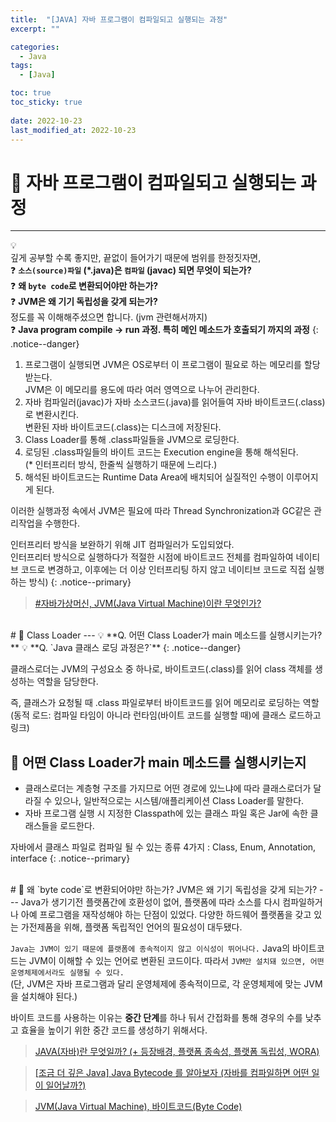 ```yaml
---
title:  "[JAVA] 자바 프로그램이 컴파일되고 실행되는 과정"
excerpt: "" 

categories:
  - Java
tags:
  - [Java]

toc: true
toc_sticky: true
 
date: 2022-10-23
last_modified_at: 2022-10-23
---
```


# 🚀 자바 프로그램이 컴파일되고 실행되는 과정
---
 💡  
깊게 공부할 수록 좋지만, 끝없이 들어가기 때문에 범위를 한정짓자면,  
❓ **`소스(source)파일` (*.java)은 `컴파일` (javac) 되면 무엇이 되는가?**  
❓ **왜 `byte code`로 변환되어야만 하는가?**  
❓ **JVM은 왜 기기 독립성을 갖게 되는가?**  
정도를 꼭 이해해주셨으면 합니다. (jvm 관련해서까지)  
❓ **Java program compile -> run 과정. 특히 메인 메소드가 호출되기 까지의 과정**
{: .notice--danger}

1. 프로그램이 실행되면 JVM은 OS로부터 이 프로그램이 필요로 하는 메모리를 할당받는다.  
JVM은 이 메모리를 용도에 따라 여러 영역으로 나누어 관리한다.
2. 자바 컴파일러(javac)가 자바 소스코드(.java)를 읽어들여 자바 바이트코드(.class)로 변환시킨다.  
변환된 자바 바이트코드(.class)는 디스크에 저장된다.
3. Class Loader를 통해 .class파일들을 JVM으로 로딩한다.  
4. 로딩된 .class파일들의 바이트 코드는 Execution engine을 통해 해석된다.  
(* 인터프리터 방식, 한줄씩 실행하기 때문에 느리다.)
5. 해석된 바이트코드는 Runtime Data Area에 배치되어 실질적인 수행이 이루어지게 된다.  

이러한 실행과정 속에서 JVM은 필요에 따라 Thread Synchronization과 GC같은 관리작업을 수행한다.

인터프리터 방식을 보완하기 위해 JIT 컴파일러가 도입되었다.  
인터프리터 방식으로 실행하다가 적절한 시점에 바이트코드 전체를 컴파일하여 네이티브 코드로 변경하고, 이후에는 더 이상 인터프리팅 하지 않고 네이티브 코드로 직접 실행하는 방식)
{: .notice--primary}

> [#자바가상머신, JVM(Java Virtual Machine)이란 무엇인가?](https://asfirstalways.tistory.com/158)

<br>
# 🚀 Class Loader
---
💡 **Q. 어떤 Class Loader가 main 메소드를 실행시키는가?**   
💡 **Q. `Java 클래스 로딩 과정은?`**
{: .notice--danger}

클래스로더는 JVM의 구성요소 중 하나로, 바이트코드(.class)를 읽어 class 객체를 생성하는 역할을 담당한다.

즉, 클래스가 요청될 때 .class 파일로부터 바이트코드를 읽어 메모리로 로딩하는 역할  
(동적 로드: 컴파일 타임이 아니라 런타임(바이트 코드를 실행할 때)에 클래스 로드하고 링크)

## 📝 어떤 Class Loader가 main 메소드를 실행시키는지
- 클래스로더는 계층형 구조를 가지므로 어떤 경로에 있느냐에 따라 클래스로더가 달라질 수 있으나, 일반적으로는 시스템/애플리케이션 Class Loader를 말한다.
- 자바 프로그램 실행 시 지정한 Classpath에 있는 클래스 파일 혹은 Jar에 속한 클래스들을 로드한다.

자바에서 클래스 파일로 컴파일 될 수 있는 종류 4가지 : Class, Enum, Annotation, interface
{: .notice--primary}


<br>
# 🚀 왜 `byte code`로 변환되어야만 하는가? JVM은 왜 기기 독립성을 갖게 되는가?
---
Java가 생기기전 플랫폼간에 호환성이 없어, 플랫폼에 따라 소스를 다시 컴파일하거나 아예 프로그램을 재작성해야 하는 단점이 있었다. 다양한 하드웨어 플랫폼을 갖고 있는 가전제품을 위해, 플랫폼 독립적인 언어의 필요성이 대두됐다.

`Java는 JVM이 있기 때문에 플랫폼에 종속적이지 않고 이식성이 뛰어나다.` Java의 바이트코드는 JVM이 이해할 수 있는 언어로 변환된 코드이다. 따라서 `JVM만 설치돼 있으면, 어떤 운영체제에서라도 실행될 수 있다.`  
(단, JVM은 자바 프로그램과 달리 운영체제에 종속적이므로, 각 운영체제에 맞는 JVM을 설치해야 된다.)

바이트 코드를 사용하는 이유는 **중간 단계**를 하나 둬서 간접화를 통해 경우의 수를 낮추고 효율을 높이기 위한 중간 코드를 생성하기 위해서다.

>[JAVA(자바)란 무엇일까? (+ 등장배경, 플랫폼 종속성, 플랫폼 독립성, WORA)](https://usefultoknow.tistory.com/entry/JAVA%EC%9E%90%EB%B0%94%EB%9E%80-%EB%AC%B4%EC%97%87%EC%9D%BC%EA%B9%8C-%EB%93%B1%EC%9E%A5%EB%B0%B0%EA%B2%BD-%ED%94%8C%EB%9E%AB%ED%8F%BC-%EC%A2%85%EC%86%8D%EC%84%B1-%ED%94%8C%EB%9E%AB%ED%8F%BC-%EB%8F%85%EB%A6%BD%EC%84%B1-WORA)

>[[조금 더 깊은 Java] Java Bytecode 를 알아보자 (자바를 컴파일하면 어떤 일이 일어날까?)](https://wonit.tistory.com/589)

>[JVM(Java Virtual Machine), 바이트코드(Byte Code)](https://beststar-1.tistory.com/2)
